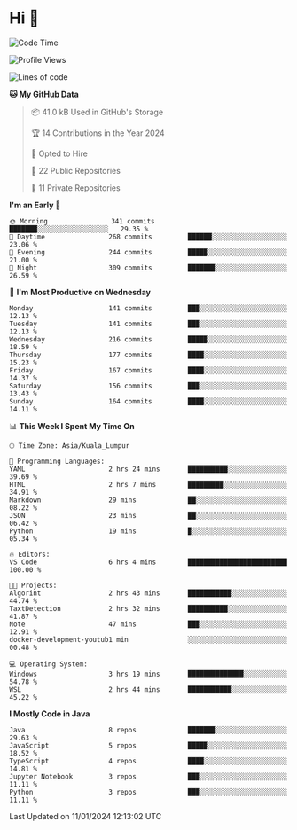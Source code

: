 <h1>Hi 👋</h1>

<!--START_SECTION:waka-->
![Code Time](http://img.shields.io/badge/Code%20Time-466%20hrs%2034%20mins-blue)

![Profile Views](http://img.shields.io/badge/Profile%20Views-5-blue)

![Lines of code](https://img.shields.io/badge/From%20Hello%20World%20I%27ve%20Written-1.2%20million%20lines%20of%20code-blue)

**🐱 My GitHub Data** 

> 📦 41.0 kB Used in GitHub's Storage 
 > 
> 🏆 14 Contributions in the Year 2024
 > 
> 💼 Opted to Hire
 > 
> 📜 22 Public Repositories 
 > 
> 🔑 11 Private Repositories 
 > 
**I'm an Early 🐤** 

```text
🌞 Morning                341 commits         ███████░░░░░░░░░░░░░░░░░░   29.35 % 
🌆 Daytime                268 commits         ██████░░░░░░░░░░░░░░░░░░░   23.06 % 
🌃 Evening                244 commits         █████░░░░░░░░░░░░░░░░░░░░   21.00 % 
🌙 Night                  309 commits         ███████░░░░░░░░░░░░░░░░░░   26.59 % 
```
📅 **I'm Most Productive on Wednesday** 

```text
Monday                   141 commits         ███░░░░░░░░░░░░░░░░░░░░░░   12.13 % 
Tuesday                  141 commits         ███░░░░░░░░░░░░░░░░░░░░░░   12.13 % 
Wednesday                216 commits         █████░░░░░░░░░░░░░░░░░░░░   18.59 % 
Thursday                 177 commits         ████░░░░░░░░░░░░░░░░░░░░░   15.23 % 
Friday                   167 commits         ████░░░░░░░░░░░░░░░░░░░░░   14.37 % 
Saturday                 156 commits         ███░░░░░░░░░░░░░░░░░░░░░░   13.43 % 
Sunday                   164 commits         ████░░░░░░░░░░░░░░░░░░░░░   14.11 % 
```


📊 **This Week I Spent My Time On** 

```text
🕑︎ Time Zone: Asia/Kuala_Lumpur

💬 Programming Languages: 
YAML                     2 hrs 24 mins       ██████████░░░░░░░░░░░░░░░   39.69 % 
HTML                     2 hrs 7 mins        █████████░░░░░░░░░░░░░░░░   34.91 % 
Markdown                 29 mins             ██░░░░░░░░░░░░░░░░░░░░░░░   08.22 % 
JSON                     23 mins             ██░░░░░░░░░░░░░░░░░░░░░░░   06.42 % 
Python                   19 mins             █░░░░░░░░░░░░░░░░░░░░░░░░   05.34 % 

🔥 Editors: 
VS Code                  6 hrs 4 mins        █████████████████████████   100.00 % 

🐱‍💻 Projects: 
Algorint                 2 hrs 43 mins       ███████████░░░░░░░░░░░░░░   44.74 % 
TaxtDetection            2 hrs 32 mins       ██████████░░░░░░░░░░░░░░░   41.87 % 
Note                     47 mins             ███░░░░░░░░░░░░░░░░░░░░░░   12.91 % 
docker-development-youtub1 min               ░░░░░░░░░░░░░░░░░░░░░░░░░   00.48 % 

💻 Operating System: 
Windows                  3 hrs 19 mins       ██████████████░░░░░░░░░░░   54.78 % 
WSL                      2 hrs 44 mins       ███████████░░░░░░░░░░░░░░   45.22 % 
```

**I Mostly Code in Java** 

```text
Java                     8 repos             ███████░░░░░░░░░░░░░░░░░░   29.63 % 
JavaScript               5 repos             █████░░░░░░░░░░░░░░░░░░░░   18.52 % 
TypeScript               4 repos             ████░░░░░░░░░░░░░░░░░░░░░   14.81 % 
Jupyter Notebook         3 repos             ███░░░░░░░░░░░░░░░░░░░░░░   11.11 % 
Python                   3 repos             ███░░░░░░░░░░░░░░░░░░░░░░   11.11 % 
```




 Last Updated on 11/01/2024 12:13:02 UTC
<!--END_SECTION:waka-->

